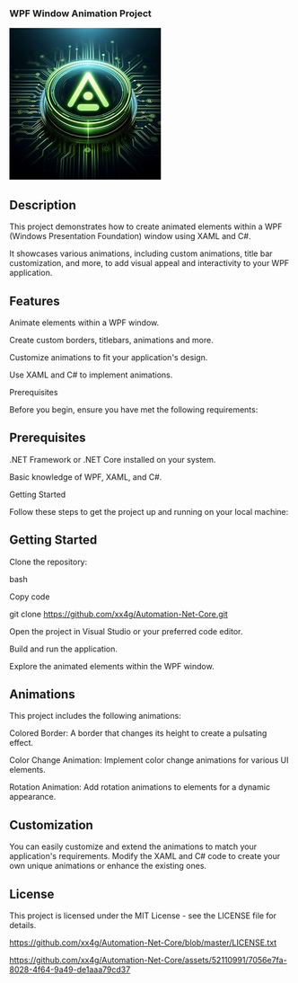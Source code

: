 
  
### WPF Window Animation Project

<p align="left">
  <img src="https://github.com/xx4g/Automation-Net-Core/blob/master/Automation%20Net%20Core/OIG2.mR6T_2CK.jpg?raw=true" alt="xx4g's custom image"/>
</p>




## Description

This project demonstrates how to create animated elements within a WPF (Windows Presentation Foundation) window using XAML and C#. 

It showcases various animations, including custom animations, title bar customization, and more, to add visual appeal and interactivity to your WPF application.


## Features

Animate elements within a WPF window.

Create custom borders, titlebars, animations and more.

Customize animations to fit your application's design.

Use XAML and C# to implement animations.

Prerequisites

Before you begin, ensure you have met the following requirements:

## Prerequisites

.NET Framework or .NET Core installed on your system.

Basic knowledge of WPF, XAML, and C#.

Getting Started

Follow these steps to get the project up and running on your local machine:

## Getting Started

Clone the repository:

bash

Copy code

git clone https://github.com/xx4g/Automation-Net-Core.git

Open the project in Visual Studio or your preferred code editor.

Build and run the application.

Explore the animated elements within the WPF window.

## Animations

This project includes the following animations:

Colored Border: A border that changes its height to create a pulsating effect.

Color Change Animation: Implement color change animations for various UI elements.

Rotation Animation: Add rotation animations to elements for a dynamic appearance.

## Customization

You can easily customize and extend the animations to match your application's requirements. Modify the XAML and C# code to create your own unique animations or enhance the existing ones.

## License

This project is licensed under the MIT License - see the LICENSE file for details.

https://github.com/xx4g/Automation-Net-Core/blob/master/LICENSE.txt

https://github.com/xx4g/Automation-Net-Core/assets/52110991/7056e7fa-8028-4f64-9a49-de1aaa79cd37


